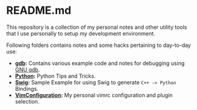 # README.md

This repository is a collection of my personal notes and other utility tools that I use personally to setup my development environment.

Following folders contains notes and some hacks pertaining to day-to-day use:

* **[gdb](gdb):** Contains various example code and notes for debugging using [GNU gdb](https://www.gnu.org/software/gdb/).
* **[Python](Python):** Python Tips and Tricks.
* **[Swig](Swig):** Sample Example for using Swig to generate `C++ -> Python` Bindings.
* **[VimConfiguration](VimConfiguration):** My personal vimrc configuration and plugin selection.
